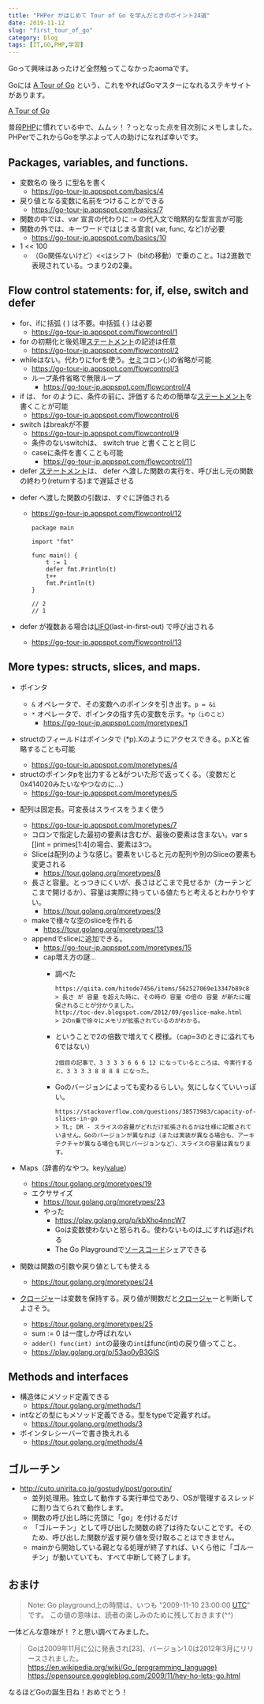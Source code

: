 ```yaml
---
title: "PHPer がはじめて Tour of Go を学んだときのポイント24選"
date: 2019-11-12
slug: "first_tour_of_go"
category: blog
tags: [IT,GO,PHP,学習]
---
```

<p>Goって興味はあったけど全然触ってこなかったaomaです。</p>

<p>Goには <a href="https://tour.golang.org/welcome/1">A Tour of Go</a> という、これをやればGoマスターになれるステキサイトがあります。</p>

<p><a href="https://go-tour-jp.appspot.com/list">A Tour of Go</a></p>

<p>普段<a class="keyword" href="http://d.hatena.ne.jp/keyword/PHP">PHP</a>に慣れている中で、ムムッ！？っとなった点を目次別にメモしました。<br/>
PHPerでこれからGoを学ぶよって人の助けになれば幸いです。</p>

<h2>Packages, variables, and functions.</h2>

<ul>
<li>変数名の 後ろ に型名を書く

<ul>
<li><a href="https://go-tour-jp.appspot.com/basics/4">https://go-tour-jp.appspot.com/basics/4</a></li>
</ul>
</li>
<li>戻り値となる変数に名前をつけることができる

<ul>
<li><a href="https://go-tour-jp.appspot.com/basics/7">https://go-tour-jp.appspot.com/basics/7</a></li>
</ul>
</li>
<li>関数の中では、var 宣言の代わりに := の代入文で暗黙的な型宣言が可能</li>
<li>関数の外では、キーワードではじまる宣言( var, func, など)が必要

<ul>
<li><a href="https://go-tour-jp.appspot.com/basics/10">https://go-tour-jp.appspot.com/basics/10</a></li>
</ul>
</li>
<li>1 &lt;&lt; 100

<ul>
<li>（Go関係ないけど）&lt;&lt;はシフト（bitの移動）で乗のこと。1は2進数で表現されている。つまり2の2乗。</li>
</ul>
</li>
</ul>


<h2>Flow control statements: for, if, else, switch and defer</h2>

<ul>
<li>for、ifに括弧 ( ) は不要。中括弧 { } は必要

<ul>
<li><a href="https://go-tour-jp.appspot.com/flowcontrol/1">https://go-tour-jp.appspot.com/flowcontrol/1</a></li>
</ul>
</li>
<li>for の初期化と後処理<a class="keyword" href="http://d.hatena.ne.jp/keyword/%A5%B9%A5%C6%A1%BC%A5%C8%A5%E1%A5%F3%A5%C8">ステートメント</a>の記述は任意

<ul>
<li><a href="https://go-tour-jp.appspot.com/flowcontrol/2">https://go-tour-jp.appspot.com/flowcontrol/2</a></li>
</ul>
</li>
<li>whileはない。代わりにforを使う。<a class="keyword" href="http://d.hatena.ne.jp/keyword/%A5%BB%A5%DF">セミ</a>コロン(;)の省略が可能

<ul>
<li><a href="https://go-tour-jp.appspot.com/flowcontrol/3">https://go-tour-jp.appspot.com/flowcontrol/3</a></li>
<li>ループ条件省略で無限ループ

<ul>
<li><a href="https://go-tour-jp.appspot.com/flowcontrol/4">https://go-tour-jp.appspot.com/flowcontrol/4</a></li>
</ul>
</li>
</ul>
</li>
<li>if は、 for のように、条件の前に、評価するための簡単な<a class="keyword" href="http://d.hatena.ne.jp/keyword/%A5%B9%A5%C6%A1%BC%A5%C8%A5%E1%A5%F3%A5%C8">ステートメント</a>を書くことが可能

<ul>
<li><a href="https://go-tour-jp.appspot.com/flowcontrol/6">https://go-tour-jp.appspot.com/flowcontrol/6</a></li>
</ul>
</li>
<li>switch はbreakが不要

<ul>
<li><a href="https://go-tour-jp.appspot.com/flowcontrol/9">https://go-tour-jp.appspot.com/flowcontrol/9</a></li>
<li>条件のないswitchは、 switch true と書くことと同じ</li>
<li>caseに条件を書くことも可能

<ul>
<li><a href="https://go-tour-jp.appspot.com/flowcontrol/11">https://go-tour-jp.appspot.com/flowcontrol/11</a></li>
</ul>
</li>
</ul>
</li>
<li>defer <a class="keyword" href="http://d.hatena.ne.jp/keyword/%A5%B9%A5%C6%A1%BC%A5%C8%A5%E1%A5%F3%A5%C8">ステートメント</a>は、 defer へ渡した関数の実行を、呼び出し元の関数の終わり(returnする)まで遅延させる</li>
<li><p>defer へ渡した関数の引数は、すぐに評価される</p>

<ul>
<li><p><a href="https://go-tour-jp.appspot.com/flowcontrol/12">https://go-tour-jp.appspot.com/flowcontrol/12</a></p>

<pre><code>package main

import "fmt"

func main() {
    t := 1
    defer fmt.Println(t)
    t++
    fmt.Println(t)
}

// 2
// 1
</code></pre></li>
</ul>
</li>
<li><p>defer が複数ある場合は<a class="keyword" href="http://d.hatena.ne.jp/keyword/LIFO">LIFO</a>(last-in-first-out) で呼び出される</p>

<ul>
<li><a href="https://go-tour-jp.appspot.com/flowcontrol/13">https://go-tour-jp.appspot.com/flowcontrol/13</a></li>
</ul>
</li>
</ul>


<h2>More types: structs, slices, and maps.</h2>

<ul>
<li><p>ポインタ</p>

<ul>
<li><code>&amp;</code> オペレータで、その変数へのポインタを引き出す。<code>p = &amp;i</code></li>
<li><code>*</code> オペレータで、ポインタの指す先の変数を示す。<code>*p（iのこと）</code>

<ul>
<li><a href="https://go-tour-jp.appspot.com/moretypes/1">https://go-tour-jp.appspot.com/moretypes/1</a></li>
</ul>
</li>
</ul>
</li>
<li><p>structのフィールドはポインタで (*p).Xのようにアクセスできる。p.Xと省略することも可能</p>

<ul>
<li><a href="https://go-tour-jp.appspot.com/moretypes/4">https://go-tour-jp.appspot.com/moretypes/4</a></li>
</ul>
</li>
<li>structのポインタpを出力すると&amp;がついた形で返ってくる。（変数だと0x414020みたいなやつなのに...）

<ul>
<li><a href="https://go-tour-jp.appspot.com/moretypes/5">https://go-tour-jp.appspot.com/moretypes/5</a></li>
</ul>
</li>
<li><p>配列は固定長。可変長はスライスをうまく使う</p>

<ul>
<li><a href="https://go-tour-jp.appspot.com/moretypes/7">https://go-tour-jp.appspot.com/moretypes/7</a></li>
<li>コロンで指定した最初の要素は含むが、最後の要素は含まない。var s []int = primes[1:4]の場合、要素は3つ。</li>
<li>Sliceは配列のような感じ。要素をいじると元の配列や別のSliceの要素も変更される

<ul>
<li><a href="https://tour.golang.org/moretypes/8">https://tour.golang.org/moretypes/8</a></li>
</ul>
</li>
<li>長さと容量。とっつきにくいが、長さはどこまで見せるか（カーテンどこまで開けるか）、容量は実際に持っている値たちと考えるとわかりやすい。

<ul>
<li><a href="https://tour.golang.org/moretypes/9">https://tour.golang.org/moretypes/9</a></li>
</ul>
</li>
<li>makeで様々な空のsliceを作れる

<ul>
<li><a href="https://tour.golang.org/moretypes/13">https://tour.golang.org/moretypes/13</a></li>
</ul>
</li>
<li>appendでsliceに追加できる。

<ul>
<li><a href="https://go-tour-jp.appspot.com/moretypes/15">https://go-tour-jp.appspot.com/moretypes/15</a></li>
<li>cap増え方の謎...

<ul>
<li><p>調べた</p>

<pre><code>https://qiita.com/hitode7456/items/562527069e13347b89c8
&gt; 長さ が 容量 を超えた時に、その時の 容量 の倍の 容量 が新たに確保されることが分かりました。
http://toc-dev.blogspot.com/2012/09/goslice-make.html
&gt; 2のn乗で徐々にメモリが拡張されているのがわかる。
</code></pre></li>
<li><p>ということで2の倍数で増えてく模様。（cap=3のときに溢れても6ではない）</p>

<pre><code>2個目の記事で、3 3 3 3 6 6 6 12 になっているところは、今実行すると、3 3 3 3 8 8 8 8 になった。
</code></pre></li>
<li><p>Goのバージョンによっても変わるらしい。気にしなくていいっぽい。</p>

<pre><code>https://stackoverflow.com/questions/38573983/capacity-of-slices-in-go
&gt; TL; DR - スライスの容量がどれだけ拡張されるかは仕様に記載されていません。Goのバージョンが異なれば（または実装が異なる場合も、アーキテクチャが異なる場合も同じバージョンなど）、スライスの容量は異なります。
</code></pre></li>
</ul>
</li>
</ul>
</li>
</ul>
</li>
<li><p>Maps（辞書的なやつ。key/<a class="keyword" href="http://d.hatena.ne.jp/keyword/value">value</a>）</p>

<ul>
<li><a href="https://tour.golang.org/moretypes/19">https://tour.golang.org/moretypes/19</a></li>
<li>エクササイズ

<ul>
<li><a href="https://tour.golang.org/moretypes/23">https://tour.golang.org/moretypes/23</a></li>
<li>やった

<ul>
<li><a href="https://play.golang.org/p/kbXho4nncW7">https://play.golang.org/p/kbXho4nncW7</a></li>
<li>Goは変数使わないと怒られる。使わないものは_にすれば逃げれる</li>
<li>The Go Playgroundで<a class="keyword" href="http://d.hatena.ne.jp/keyword/%A5%BD%A1%BC%A5%B9%A5%B3%A1%BC%A5%C9">ソースコード</a>シェアできる</li>
</ul>
</li>
</ul>
</li>
</ul>
</li>
<li><p>関数は関数の引数や戻り値としても使える</p>

<ul>
<li><a href="https://tour.golang.org/moretypes/24">https://tour.golang.org/moretypes/24</a></li>
</ul>
</li>
<li><p><a class="keyword" href="http://d.hatena.ne.jp/keyword/%A5%AF%A5%ED%A1%BC%A5%B8%A5%E3">クロージャ</a>ーは変数を保持する。戻り値が関数だと<a class="keyword" href="http://d.hatena.ne.jp/keyword/%A5%AF%A5%ED%A1%BC%A5%B8%A5%E3">クロージャ</a>ーと判断してよさそう。</p>

<ul>
<li><a href="https://tour.golang.org/moretypes/25">https://tour.golang.org/moretypes/25</a></li>
<li>sum := 0 は一度しか呼ばれない</li>
<li><code>adder() func(int) int</code>の最後の<code>int</code>はfunc(int)の戻り値ってこと。</li>
<li><a href="https://play.golang.org/p/53ao0yB3GIS">https://play.golang.org/p/53ao0yB3GIS</a></li>
</ul>
</li>
</ul>


<h2>Methods and interfaces</h2>

<ul>
<li>構造体にメソッド定義できる

<ul>
<li><a href="https://tour.golang.org/methods/1">https://tour.golang.org/methods/1</a></li>
</ul>
</li>
<li>intなどの型にもメソッド定義できる。型をtypeで定義すれば。

<ul>
<li><a href="https://tour.golang.org/methods/3">https://tour.golang.org/methods/3</a></li>
</ul>
</li>
<li>ポインタレシーバーで書き換えれる

<ul>
<li><a href="https://tour.golang.org/methods/4">https://tour.golang.org/methods/4</a></li>
</ul>
</li>
</ul>


<h2>ゴルーチン</h2>

<ul>
<li><a href="http://cuto.unirita.co.jp/gostudy/post/goroutin/">http://cuto.unirita.co.jp/gostudy/post/goroutin/</a>

<ul>
<li>並列処理用。独立して動作する実行単位であり、OSが管理するスレッドに割り当てられて動作します。</li>
<li>関数の呼び出し時に先頭に「go」を付けるだけ</li>
<li>「ゴルーチン」として呼び出した関数の終了は待たないことです。そのため、呼び出した関数が返す戻り値を受け取ることはできません。</li>
<li>mainから開始している親となる処理が終了すれば、いくら他に「ゴルーチン」が動いていても、すべて中断して終了します。</li>
</ul>
</li>
</ul>


<h2>おまけ</h2>

<blockquote><p>Note: Go playground上の時間は、いつも "2009-11-10 23:00:00 <a class="keyword" href="http://d.hatena.ne.jp/keyword/UTC">UTC</a>" です。 この値の意味は、読者の楽しみのために残しておきます(^^)</p></blockquote>

<p>一体どんな意味が！？と思い調べてみました。</p>

<blockquote><p>Goは2009年11月に公に発表され[23]、バージョン1.0は2012年3月にリリースされました。
<a href="https://en.wikipedia.org/wiki/Go_(programming_language)">https://en.wikipedia.org/wiki/Go_(programming_language)</a>
<a href="https://opensource.googleblog.com/2009/11/hey-ho-lets-go.html">https://opensource.googleblog.com/2009/11/hey-ho-lets-go.html</a></p></blockquote>

<p>なるほどGoの誕生日ね！おめでとう！</p>


